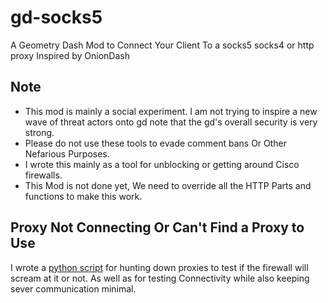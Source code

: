 # gd-socks5
A Geometry Dash Mod to Connect Your Client To a socks5 socks4 or http proxy 
Inspired by OnionDash

## Note
- This mod is mainly a social experiment. I am not trying to inspire a new wave of 
threat actors onto gd note that the gd's overall security is very strong. 
- Please do not use these tools to evade comment bans Or Other Nefarious Purposes.
- I wrote this mainly as a tool for unblocking or getting around Cisco firewalls.
- This Mod is not done yet, We need to override all the HTTP Parts and functions to make this work.

## Proxy Not Connecting Or Can't Find a Proxy to Use
I wrote a [python script](https://github.com/CallocGD/Probe) for hunting down 
proxies to test if the firewall will scream at it or not. As well as for testing
Connectivity while also keeping sever communication minimal.
